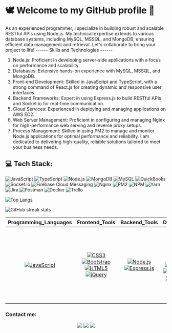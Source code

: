 # 🕊️ Welcome to my GitHub profile 👋

As an experienced programmer, I specialize in building robust and scalable RESTful APIs using Node.js. My technical expertise extends to various database systems, including MySQL, MSSQL, and MongoDB, ensuring efficient data management and retrieval.
Let's collaborate to bring your project to life!
------ Skills and Technologies ------
1. Node.js: Proficient in developing server-side applications with a focus on performance and scalability.
2. Databases: Extensive hands-on experience with MySQL, MSSQL, and MongoDB.
3. Front-end Development: Skilled in JavaScript and TypeScript, with a strong command of React.js for creating dynamic and responsive user interfaces.
4. Backend Frameworks: Expert in using Express.js to build RESTful APIs and Socket.io for real-time communication.
5. Cloud Services: Experienced in deploying and managing applications on AWS EC2.
6. Web Server Management: Proficient in configuring and managing Nginx for high-performance web serving and reverse proxy setups.
7. Process Management: Skilled in using PM2 to manage and monitor Node.js applications for optimal performance and reliability.
I am dedicated to delivering high-quality, reliable solutions tailored to meet your business needs.


## 💻 Tech Stack:
![JavaScript](https://img.shields.io/badge/javascript-%23323330.svg?style=for-the-badge&logo=javascript&logoColor=%23F7DF1E) ![TypeScript](https://img.shields.io/badge/typescript-%23007ACC.svg?style=for-the-badge&logo=typescript&logoColor=white) ![Node.js](https://img.shields.io/badge/node.js-%2343853D.svg?style=for-the-badge&logo=node.js&logoColor=white) ![MongoDB](https://img.shields.io/badge/mongodb-%234ea94b.svg?style=for-the-badge&logo=mongodb&logoColor=white) ![MySQL](https://img.shields.io/badge/mysql-%230075A8.svg?style=for-the-badge&logo=mysql&logoColor=white) ![QuickBooks](https://img.shields.io/badge/QuickBooks-49A2FF?style=for-the-badge&logo=QuickBooks&logoColor=white) ![Socket.io](https://img.shields.io/badge/socket.io-%230E83CD.svg?style=for-the-badge&logo=socket.io&logoColor=white) ![Firebase Cloud Messaging](https://img.shields.io/badge/firebase%20cloud%20messaging-%23039BE5.svg?style=for-the-badge&logo=firebase&logoColor=white) ![Nginx](https://img.shields.io/badge/nginx-%23009639.svg?style=for-the-badge&logo=nginx&logoColor=white) ![PM2](https://img.shields.io/badge/PM2-2B037A?style=for-the-badge&logo=pm2&logoColor=white) ![NPM](https://img.shields.io/badge/NPM-%23000000.svg?style=for-the-badge&logo=npm&logoColor=white) ![Yarn](https://img.shields.io/badge/yarn-%232C8EBB.svg?style=for-the-badge&logo=yarn&logoColor=white) ![Jira](https://img.shields.io/badge/jira-%230A0FFF.svg?style=for-the-badge&logo=jira&logoColor=white) ![Postman](https://img.shields.io/badge/Postman-FF6C37?style=for-the-badge&logo=postman&logoColor=white) ![Docker](https://img.shields.io/badge/docker-%230db7ed.svg?style=for-the-badge&logo=docker&logoColor=white) ![Trello](https://img.shields.io/badge/Trello-%23026AA7.svg?style=for-the-badge&logo=Trello&logoColor=white)


[![Top Langs](https://github-readme-stats.vercel.app/api/top-langs/?username=dhaval-kakadiya)](https://github.com/anuraghazra/github-readme-stats)

![GitHub streak stats](https://streak-stats.demolab.com/?user=dhaval-kakadiya) 



| **Programming_Languages**                           | **Frontend_Tools**                                      | **Backend_Tools**                                       | **Data_Related**                                      | **IDEs/Softwares**                                           | **Other_Tools**                                    |
| --------------------------------------------------- | -------------------------------------------------- | -------------------------------------------------- | -------------------------------------------------- | ---------------------------------------------------- | -------------------------------------------------- |
| <p align="center">[![JavaScript](https://img.shields.io/badge/JavaScript-F7DF1E?style=flat-square&logo=JavaScript&logoColor=white)](https://github.com/walidbosso) | <p align="center"> [![CSS3](https://img.shields.io/badge/-CSS3-%231572B6?style=flat-square&logo=css3)](https://github.com/walidbosso) [![Bootstrap](https://img.shields.io/badge/-Bootstrap-563D7C?style=flat-square&logo=Bootstrap&logoColor=white)](https://github.com/walidbosso) [![HTML5](https://img.shields.io/badge/-HTML5-%23E44D27?style=flat-square&logo=html5&logoColor=ffffff)](https://github.com/walidbosso) [![jQuery](https://img.shields.io/badge/jQuery-%230769AD.svg?style=flat-square&logo=jquery&logoColor=white)](https://github.com/walidbosso) | <p align="center">[![Node.js](https://img.shields.io/badge/-Node.js-339933?style=flat-square&logo=Node.js&logoColor=ffffff)](https://github.com/walidbosso) [![Express.js](https://img.shields.io/badge/Express.js-%23404d59.svg?style=flat-square&logo=express&logoColor=%2361DAFB)](https://github.com/walidbosso) |  <p align="center">[![SQL](https://img.shields.io/badge/-SQL-blue?style=flat-square&logo=postgresql&logoColor=ffffff)](https://github.com/walidbosso) [![MySQL](https://img.shields.io/badge/-MySQL-blue?style=flat-square&logo=mysql&logoColor=ffffff)](https://github.com/walidbosso) [![MongoDB](https://img.shields.io/badge/-MongoDB-green?style=flat-square&logo=mongodb&logoColor=ffffff)](https://github.com/walidbosso) [![Microsoft SQL Server](https://img.shields.io/badge/Microsoft_SQL_Server-CC2927?style=flat-square&logo=microsoft-sql-server&logoColor=white)](https://github.com/walidbosso) | <p align="center">[![Visual Studio Code](https://img.shields.io/badge/Visual_Studio_Code-007ACC?style=flat-square&logo=Visual-Studio-Code&logoColor=white)](https://github.com/walidbosso) [![Postman](https://img.shields.io/badge/Postman-FF6C37?style=flat-square&logo=postman&logoColor=white)](https://github.com/walidbosso) [![MySQL Workbench](https://img.shields.io/badge/MySQL_Workbench-4479A1?style=flat-square&logo=mysql&logoColor=white)](https://github.com/walidbosso) [![Firebase Cloud Messaging](https://img.shields.io/badge/firebase%20cloud%20messaging-%23039BE5.svg?style=flat-square&logo=firebase&logoColor=white)](https://github.com/walidbosso) [![MongoDB Compass](https://img.shields.io/badge/MongoDB_Compass-47A248?style=flat-square&logo=mongodb&logoColor=white)](https://github.com/walidbosso) | <p align="center">[![Git](https://img.shields.io/badge/-Git-%23F05032?style=flat-square&logo=git&logoColor=%23ffffff)](https://github.com/walidbosso) [![GitHub](https://img.shields.io/badge/-GitHub-181717?style=flat-square&logo=github)](https://github.com/walidbosso) [![Ubuntu](http://img.shields.io/badge/-Ubuntu-A81D33?style=flat-square&logo=ubuntu&logoColor=ffffff)](https://github.com/walidbosso) [![PowerShell](http://img.shields.io/badge/-PowerShell-5391FE?style=flat-square&logo=powershell&logoColor=ffffff)](https://github.com/walidbosso) [![FileZilla](http://img.shields.io/badge/-FileZilla-1683BB?style=flat-square&logo=filezilla&logoColor=ffffff)](https://github.com/walidbosso) [![PuTTY](http://img.shields.io/badge/-PuTTY-005C88?style=flat-square&logo=putty&logoColor=ffffff)](https://github.com/walidbosso) |



### Contact me:
<p align="center">
  <a href="https://www.linkedin.com/in/dhaval-kakadiya" target="_blank"><img src="https://img.shields.io/badge/LinkedIn-%230177B5?style=flat-square&logo=linkedin&logoColor=white"/></a>
  <a href="https://dhaval-portfolio.onrender.com/" target="_blank"><img src="https://img.shields.io/badge/My_Portfolio-4CA143?style=flat-square&logo=icloud&logoColor=white&labelColor=4CA143" /></a>
  <a href="mailto:dhavalkakadiya01@gmail.com" target="_blank"><img src="https://img.shields.io/badge/Gmail-D14836?style=flat-square&logo=gmail&logoColor=white" /></a>
</p>
